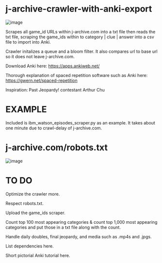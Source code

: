 # j-archive-crawler-with-anki-export
![image](https://github.com/BaileyPillon/j-archive-crawler-with-anki-export/assets/138253619/ddfb2aa9-f2dc-43d2-a1ff-7dc4327a4bbd)

Scrapes all game_id URLs within j-archive.com into a txt file then reads the txt file, scraping the game_ids within to category | clue | answer into a csv file to import into Anki.

Crawler initalizes a queue and a bloom filter. It also compares url to base url so it does not leave j-archive.com.

Download Anki here: https://apps.ankiweb.net/

Thorough explanation of spaced repetition software such as Anki here: https://gwern.net/spaced-repetition

Inspiration: Past Jeopardy! contestant Arthur Chu

# EXAMPLE
Included is ibm_watson_episodes_scraper.py as an example. It takes about one minute due to crawl-delay of j-archive.com.

# j-archive.com/robots.txt
![image](https://github.com/BaileyPillon/j-archive-crawler-with-anki-export/assets/138253619/c53678b8-2f2b-455e-a3da-6f48215bbf0b)

# TO DO
Optimize the crawler more.

Respect robots.txt.

Upload the game_ids scraper.

Count top 100 most appearing categories & count top 1,000 most appearing categories and put those in a txt file along with the count.

Handle daily doubles, final jeopardy, and media such as .mp4s and .jpgs.

List dependencies here.

Short pictorial Anki tutorial here.
